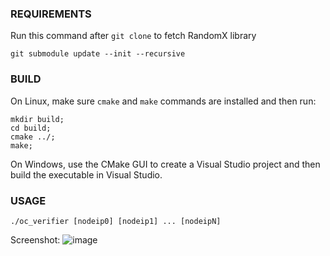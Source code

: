 ### REQUIREMENTS
Run this command after `git clone` to fetch RandomX library
```
git submodule update --init --recursive
```
### BUILD

On Linux, make sure `cmake` and `make` commands are installed and then run:
```
mkdir build;
cd build;
cmake ../;
make;
```

On Windows, use the CMake GUI to create a Visual Studio project and then build the executable in Visual Studio.


### USAGE
`./oc_verifier [nodeip0] [nodeip1] ... [nodeipN]`

Screenshot:
![image](https://github.com/user-attachments/assets/c629abc8-afb9-4d05-97c5-487456946774)
